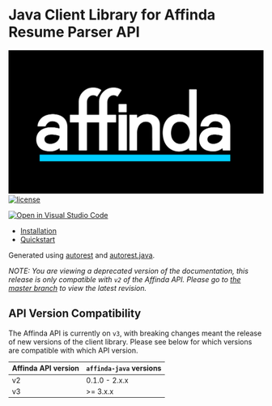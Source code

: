 Java Client Library for Affinda Resume Parser API
=================================================

![affinda logo](https://raw.githubusercontent.com/affinda/affinda-java/master/affinda_logo.png)
[![license](https://img.shields.io/github/license/affinda/affinda-java)](https://choosealicense.com/licenses/mit/)


[![Open in Visual Studio Code](https://open.vscode.dev/badges/open-in-vscode.svg)](https://open.vscode.dev/affinda/affinda-java)

- [Installation](#installation)
- [Quickstart](#quickstart)


Generated using [autorest](https://github.com/Azure/autorest) and [autorest.java](https://github.com/Azure/autorest.java).


*NOTE: You are viewing a deprecated version of the documentation, this release is only compatible with `v2` of the
Affinda API. Please go to [the master branch](https://github.com/affinda/affinda-java/tree/master) to view the
latest revision.*


API Version Compatibility
-------------------------

The Affinda API is currently on `v3`, with breaking changes meant the release of new versions of the client library.
Please see below for which versions are compatible with which API version.

| Affinda API version | `affinda-java` versions |
|---------------------|-------------------------|
| v2                  | 0.1.0 - 2.x.x           |
| v3                  | \>= 3.x.x               |
